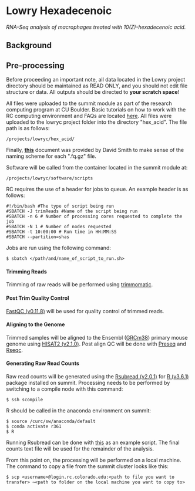 # Lowry Hexadecenoic
*RNA-Seq analysis of macrophages treated with 10(Z)-hexadecenoic acid.*


## Background


## Pre-processing

Before proceeding an important note, all data located in the Lowry project directory should be maintained as READ ONLY, and you should not edit file structure or data. All outputs should be directed to **your scratch space**!

All files were uploaded to the summit module as part of the research computing program at CU Boulder. Basic tutorials on how to work with the RC computing environment and FAQs are located [here](https://curc.readthedocs.io/en/latest/faq.html). All files were uploaded to the lowryc project folder into the directory "hex_acid". The file path is as follows:

	/projects/lowryc/hex_acid/

Finally, [**this**](https://github.com/tylerakonom/Lowry-Hexadecenoic/filenames.txt) document was provided by David Smith to make sense of the naming scheme for each ".fq.gz" file.

Software will be called from the container located in the summit module at:

	/projects/lowryc/software/scripts

RC requires the use of a header for jobs to queue. An example header is as follows:

	#!/bin/bash #The type of script being run
	#SBATCH -J trimReads #Name of the script being run
	#SBATCH -n 6 # Number of processing cores requested to complete the job
	#SBATCH -N 1 # Number of nodes requested
	#SBATCH -t 10:00:00 # Run time in HH:MM:SS 
	#SBATCH --partition=shas

Jobs are run using the following command:

	$ sbatch </path/and/name_of_script_to_run.sh>

#### Trimming Reads

Trimming of raw reads will be performed using [trimmomatic](http://www.usadellab.org/cms/?page=trimmomatic).

#### Post Trim Quality Control

[FastQC (v0.11.8)](https://www.bioinformatics.babraham.ac.uk/projects/fastqc/) will be used for quality control of trimmed reads.

#### Aligning to the Genome

Trimmed samples will be aligned to the Ensembl ([GRCm38](ftp://ftp.ensembl.org/pub/release-101/gtf/mus_musculus/)) primary mouse genome using [HISAT2 (v2.1.0)](https://ccb.jhu.edu/software/hisat2/manual.shtml). Post align QC will be done with [Preseq](http://smithlabresearch.org/software/preseq/) and [Rseqc](http://rseqc.sourceforge.net/#download).

#### Generating Raw Read Counts

Raw read counts will be generated using the [Rsubread (v2.0.1)](https://bioconductor.org/packages/release/bioc/html/Rsubread.html) for [R (v3.6.1)](https://www.r-project.org/) package installed on summit. Processing needs to be performed by switching to a compile node with this command:

	$ ssh scompile

R should be called in the anaconda environment on summit:

	$ source /curc/sw/anaconda/default
	$ conda activate r361
	$ R

Running Rsubread can be done with [this](https://github.com/tylerakonom/Lowry-Hexadecenoic/blob/master/Rsubread.R) as an example script. The final counts text file will be used for the remainder of the analysis.

From this point on, the processing will be performed on a local machine. The command to copy a file from the summit cluster looks like this:

	$ scp <username>@login.rc.colorado.edu:<path to file you want to transfer> ~<path to folder on the local machine you want to copy to>